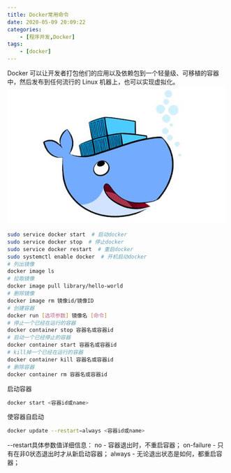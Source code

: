 ```yaml
---
title: Docker常用命令
date: 2020-05-09 20:09:22
categories: 
    - [程序开发,Docker]
tags: 
    - [docker]
---
```

Docker 可以让开发者打包他们的应用以及依赖包到一个轻量级、可移植的容器中，然后发布到任何流行的 Linux 机器上，也可以实现虚拟化。
![](Docker常用命令/96bb2c9dc0.jpg)

<!-- more -->
```bash
sudo service docker start  # 启动docker
sudo service docker stop  # 停止docker
sudo service docker restart  # 重启docker
sudo systemctl enable docker  # 开机启动docker
# 列出镜像
docker image ls
# 拉取镜像
docker image pull library/hello-world
# 删除镜像
docker image rm 镜像id/镜像ID
# 创建容器
docker run [选项参数] 镜像名 [命令]
# 停止一个已经在运行的容器
docker container stop 容器名或容器id
# 启动一个已经停止的容器
docker container start 容器名或容器id
# kill掉一个已经在运行的容器
docker container kill 容器名或容器id
# 删除容器
docker container rm 容器名或容器id
```
启动容器
```bash
docker start <容器id或name>
```
使容器自启动
```bash
docker update --restart=always <容器id或name>
```
--restart具体参数值详细信息：
    no -  容器退出时，不重启容器；
    on-failure - 只有在非0状态退出时才从新启动容器；
    always - 无论退出状态是如何，都重启容器；


